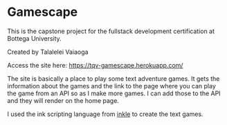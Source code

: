 # Gamescape
 This is the capstone project for the fullstack development certification at Bottega University.
 
 Created by Talalelei Vaiaoga
 
 Access the site here: https://tqv-gamescape.herokuapp.com/
 
 The site is basically a place to play some text adventure games. 
It gets the information about the games and the link to the page where you can play the game from an API so as I make more games. I can add those to the API and they will render on the home page.

I used the ink scripting language from [inkle](https://www.inklestudios.com/ink/) to create the text games.
